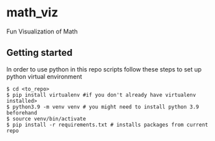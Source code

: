 # math_viz
Fun Visualization of Math



## Getting started

In order to use python in this repo scripts follow these steps to set up python virtual environment

```shell
$ cd <to_repo>
$ pip install virtualenv #if you don't already have virtualenv installed>
$ python3.9 -m venv venv # you might need to install python 3.9 beforehand
$ source venv/bin/activate
$ pip install -r requirements.txt # installs packages from current repo
```


